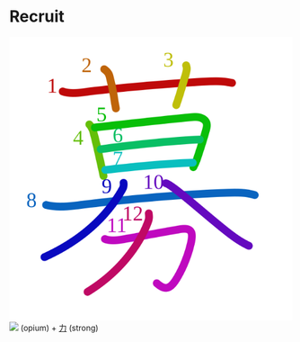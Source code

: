 # Recruit
![52df](../kanji-colorize/52df.svg)
![](http://www.kanjidamage.com/assets/radsmall/opium-7eb1d28fe9211610accbf5d099025724b4cf002e517dfcb761d5cd71bbdddd65.jpg) (opium) + [力](力.md) (strong) 